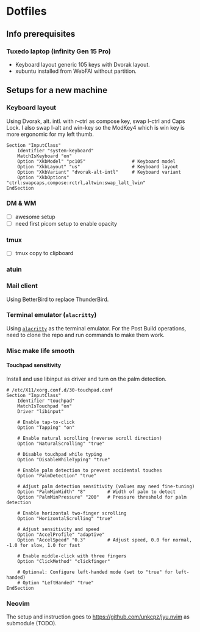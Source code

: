 # Dotfiles

## Info prerequisites

### Tuxedo laptop (infinity Gen 15 Pro)

- Keyboard layout generic 105 keys with Dvorak layout.
- xubuntu installed from WebFAI without partition.

## Setups for  a new machine

### Keyboard layout

Using Dvorak, alt. intl. with r-ctrl as compose key, swap l-ctrl and Caps Lock. 
I also swap l-alt and win-key so the ModKey4 which is win key is more ergonomic for my left thumb.

```
Section "InputClass"
    Identifier "system-keyboard"
    MatchIsKeyboard "on"
    Option "XkbModel" "pc105"                 # Keyboard model
    Option "XkbLayout" "us"                   # Keyboard layout
    Option "XkbVariant" "dvorak-alt-intl"     # Keyboard variant
    Option "XkbOptions" "ctrl:swapcaps,compose:rctrl,altwin:swap_lalt_lwin"
EndSection
```

### DM & WM

- [ ] awesome setup
- [ ] need first picom setup to enable opacity

### tmux

- [ ] tmux copy to clipboard

### atuin

### Mail client

Using BetterBird to replace ThunderBird.

### Terminal emulator (`alacritty`)

Using [`alacritty`](https://github.com/alacritty/alacritty) as the terminal emulator.
For the Post Build operations, need to clone the repo and run commands to make them work.

### Misc make life smooth

#### Touchpad sensitivity 

Install and use libinput as driver and turn on the palm detection.

```
# /etc/X11/xorg.conf.d/30-touchpad.conf
Section "InputClass"
    Identifier "touchpad"
    MatchIsTouchpad "on"
    Driver "libinput"

    # Enable tap-to-click
    Option "Tapping" "on"

    # Enable natural scrolling (reverse scroll direction)
    Option "NaturalScrolling" "true"

    # Disable touchpad while typing
    Option "DisableWhileTyping" "true"

    # Enable palm detection to prevent accidental touches
    Option "PalmDetection" "true"

    # Adjust palm detection sensitivity (values may need fine-tuning)
    Option "PalmMinWidth" "8"        # Width of palm to detect
    Option "PalmMinPressure" "200"   # Pressure threshold for palm detection

    # Enable horizontal two-finger scrolling
    Option "HorizontalScrolling" "true"

    # Adjust sensitivity and speed
    Option "AccelProfile" "adaptive"
    Option "AccelSpeed" "0.3"        # Adjust speed, 0.0 for normal, -1.0 for slow, 1.0 for fast

    # Enable middle-click with three fingers
    Option "ClickMethod" "clickfinger"

    # Optional: Configure left-handed mode (set to "true" for left-handed)
    # Option "LeftHanded" "true"
EndSection
```

### Neovim

The setup and instruction goes to https://github.com/unkcpz/jyu.nvim as submodule (TODO).

